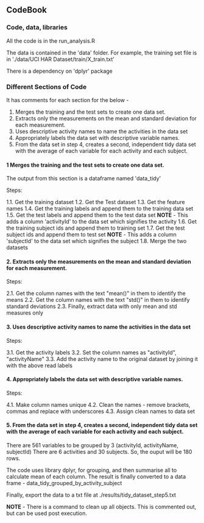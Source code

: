 ## CodeBook

### Code, data, libraries

All the code is in the run_analysis.R

The data is contained in the 'data' folder. 
For example, the training set file is in './data/UCI HAR Dataset/train/X_train.txt'

There is a dependency on 'dplyr' package

### Different Sections of Code

It has comments for each section for the below -

1. Merges the training and the test sets to create one data set.
2. Extracts only the measurements on the mean and standard deviation for each measurement.
3. Uses descriptive activity names to name the activities in the data set
4. Appropriately labels the data set with descriptive variable names.
5. From the data set in step 4, creates a second, independent tidy data set with the average of each variable for each activity and each subject.

#### 1 Merges the training and the test sets to create one data set.

The output from this section is a dataframe named 'data_tidy'

Steps:

1.1. Get the training dataset
1.2. Get the Test dataset
1.3. Get the feature names
1.4. Get the training labels and append them to the training data set
1.5. Get the test labels and append them to the test data set
    **NOTE** - This adds a column 'activityId' to the data set which signifies the activity
1.6. Get the training subject ids and append them to training set
1.7. Get the test subject ids and append them to test set
    **NOTE** - This adds a column 'subjectId' to the data set which signifies the subject
1.8. Merge the two datasets

#### 2. Extracts only the measurements on the mean and standard deviation for each measurement.

Steps:

2.1. Get the column names with the text "mean()" in them to identify the means
2.2. Get the column names with the text "std()" in them to identify standard deviations
2.3. Finally, extract data with only mean and std measures only

#### 3. Uses descriptive activity names to name the activities in the data set

Steps:

3.1. Get the activity labels
3.2. Set the column names as "activityId", "activityName"
3.3. Add the activity name to the original dataset by joining it with the above read labels

#### 4. Appropriately labels the data set with descriptive variable names.

Steps:

4.1. Make column names unique
4.2. Clean the names - remove brackets, commas and replace with underscores
4.3. Assign clean names to data set

#### 5. From the data set in step 4, creates a second, independent tidy data set with the average of each variable for each activity and each subject.

There are 561 variables to be grouped by 3 (activityId, activityName, subjectId)
There are 6 activities and 30 subjects. So, the ouput will be 180 rows.

The code uses library dplyr, for grouping, and then summarise all to calculate mean of each column.
The result is finally converted to a data frame - data_tidy_grouped_by_activity_subject

Finally, export the data to a txt file at ./results/tidy_dataset_step5.txt

**NOTE** - There is a command to clean up all objects. This is commented out, but can be used post execution.



